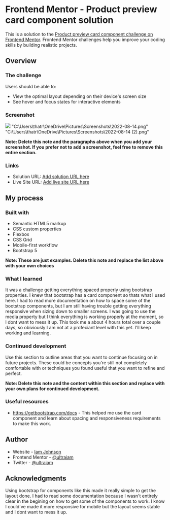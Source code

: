 # Frontend Mentor - Product preview card component solution

This is a solution to the [Product preview card component challenge on Frontend Mentor](https://www.frontendmentor.io/challenges/product-preview-card-component-GO7UmttRfa). Frontend Mentor challenges help you improve your coding skills by building realistic projects. 


## Overview

### The challenge

Users should be able to:

- View the optimal layout depending on their device's screen size
- See hover and focus states for interactive elements

### Screenshot

![](./screenshot.jpg)
"C:\Users\thatr\OneDrive\Pictures\Screenshots\2022-08-14.png"
"C:\Users\thatr\OneDrive\Pictures\Screenshots\2022-08-14 (2).png"

**Note: Delete this note and the paragraphs above when you add your screenshot. If you prefer not to add a screenshot, feel free to remove this entire section.**

### Links

- Solution URL: [Add solution URL here](https://your-solution-url.com)
- Live Site URL: [Add live site URL here](https://your-live-site-url.com)

## My process

### Built with

- Semantic HTML5 markup
- CSS custom properties
- Flexbox
- CSS Grid
- Mobile-first workflow
- Bootstrap 5

**Note: These are just examples. Delete this note and replace the list above with your own choices**

### What I learned
It was a challenge getting everything spaced properly using bootstrap properties. I knew that bootstrap has a card component so thats what I used here. I had to read more documentation on how to space some of the bootstrap components, but I am still having trouble getting everything responsive when sizing down to smaller screens. I was going to use the media property but I think everything is working properly at the moment, so I dont want to mess it up. This took me a about 4 hours total over a couple days, so obiviously I am not at a profeciant level with this yet. I'll keep working and learning. 


### Continued development

Use this section to outline areas that you want to continue focusing on in future projects. These could be concepts you're still not completely comfortable with or techniques you found useful that you want to refine and perfect.

**Note: Delete this note and the content within this section and replace with your own plans for continued development.**

### Useful resources

- https://getbootstrap.com/docs - This helped me use the card component and learn about spacing and responsiveness requirements to make this work.



## Author

- Website - [Iam Johnson](https://www.github.io/ultraiam/cv2)
- Frontend Mentor - [@ultraiam](https://www.frontendmentor.io/profile/ultraiam)
- Twitter - [@ultraiam](https://www.twitter.com/Ultraiam)


## Acknowledgments

Using bootstrap for components like this made it really simple to get the layout done. I had to read some documentation because I wasn't entirely clear in the begining on how to get some of the components to work. I know I could've made it more responsive for mobile but the layout seems stable and I dont want to mess it up. 